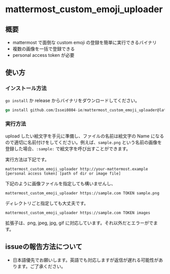 # mattermost_custom_emoji_uploader

## 概要

- mattermost で面倒な custom emoji の登録を簡単に実行できるバイナリ
- 複数の画像を一括で登録できる
- personal access token が必要

## 使い方

### インストール方法

`go install` か release からバイナリをダウンロードしてください。

```go
go install github.com/Issei0804-ie/mattermost_custom_emoji_uploader@latest
```

### 実行方法

upload したい絵文字を手元に準備し、ファイルの名前は絵文字の Name になるので適切に名前付けをしてください。例えば、`sample.png` という名前の画像を登録した場合、`:sample:` で絵文字を呼び出すことができます。

実行方法は下記です。

```shell
mattermost_custom_emoji_uploader http://your-mattermost.example [personal access token] [path of dir or image file]
```

下記のように画像ファイルを指定しても構いませんし、

```shell
mattermost_custom_emoji_uploader https://sample.com TOKEN sample.png
```

ディレクトリごと指定しても大丈夫です。

```shell
mattermost_custom_emoji_uploader https://sample.com TOKEN images
```

拡張子は、png, jpeg, jpg, gif に対応しています。それ以外だとエラーがでます。


## issueの報告方法について

- 日本語優先でお願いします。英語でも対応しますが返信が遅れる可能性があります。ご了承ください。
